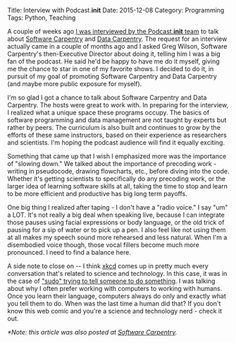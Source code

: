 Title: Interview with Podcast.__init__
Date: 2015-12-08
Category: Programming
Tags: Python, Teaching

A couple of weeks ago [I was interviewed by the Podcast.__init__ team](http://pythonpodcast.com/maneesha-sane-software-data-carpentry.html) to talk about [Software Carpentry](http://www.software-carpentry.org) and [Data Carpentry](http://www.datacarpentry.org).  The request for an interview actually came in a couple of months ago and I asked Greg Wilson, Software Carpentry's then-Executive Director about doing it, telling him I was a big fan of the podcast. He said he'd be happy to have me do it myself, giving me the chance to star in one of my favorite shows. I decided to do it, in pursuit of my goal of promoting Software Carpentry and Data Carpentry (and maybe more public exposure for myself).

I'm so glad I got a chance to talk about Software Carpentry and Data Carpentry. The hosts were great to work with. In preparing for the interview, I realized what a unique space these programs occupy. The basics of software programming and data management are not taught by experts but rather by peers. The curriculum is also built and continues to grow by the efforts of these same instructors, based on their experience as researchers and scientists.  I'm hoping the podcast audience will find it equally exciting.

Something that came up that I wish I emphasized more was the importance of "slowing down."  We talked about the importance of precoding work - writing in pseudocode, drawing flowcharts, etc., before diving into the code. Whether it's getting scientists to specifically do any precoding work, or the larger idea of learning software skills at all, taking the time to stop and learn to be more efficient and productive has big long term payoffs.

One big thing I realized after taping - I don't have a "radio voice." I say "um" a LOT.  It's not really a big deal when speaking live, because I can integrate those pauses using facial expressions or body language, or the old trick of pausing for a sip of water or to pick up a pen. I also feel like not using them at all makes my speech sound more rehearsed and less natural. When I'm a disembodied voice though, those vocal fillers become much more pronounced. I need to find a balance here.

A side note to close on -- I think [xkcd](https://xkcd.com/) comes up in pretty much every conversation that's related to science and technology. In this case, it was in the case of ["sudo" trying to tell someone to do something](https://xkcd.com/149/). I was talking about why I often prefer working with computers to working with humans.  Once you learn their language, computers always do only and exactly what you tell them to do.  When was the last time a human did that?  If you don't know this web comic and you're a science and technology nerd - check it out.

*\*Note: this article was also posted at [Software Carpentry](https://software-carpentry.org/blog/2015/12/podcast.html).*